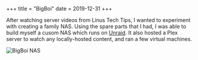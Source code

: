 +++
title = "BigBoi"
date = 2019-12-31
+++

After watching server videos from Linus Tech Tips, I wanted to experiment with creating a family NAS. Using the spare parts that I had, I was able to build myself a cusom NAS which runs on [Unraid](https://unraid.net/). It also hosted a Plex server to watch any locally-hosted content, and ran a few virtual machines.

 ![BigBoi NAS](/img/bigboi.png)
